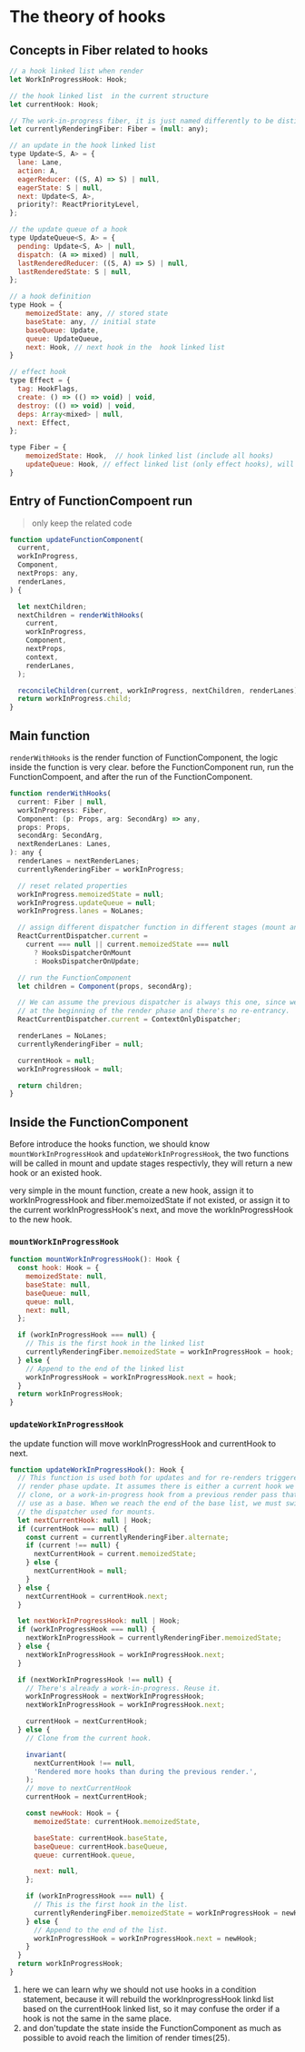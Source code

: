 # The theory of hooks

## Concepts in Fiber related to hooks

```javascript
// a hook linked list when render
let WorkInProgressHook: Hook; 

// the hook linked list  in the current structure
let currentHook: Hook; 

// The work-in-progress fiber, it is just named differently to be distinguished from the work-in-progress hook.
let currentlyRenderingFiber: Fiber = (null: any); 

// an update in the hook linked list
type Update<S, A> = {
  lane: Lane,
  action: A,
  eagerReducer: ((S, A) => S) | null,
  eagerState: S | null,
  next: Update<S, A>,
  priority?: ReactPriorityLevel,
};

// the update queue of a hook
type UpdateQueue<S, A> = {
  pending: Update<S, A> | null,
  dispatch: (A => mixed) | null,
  lastRenderedReducer: ((S, A) => S) | null,
  lastRenderedState: S | null,
};

// a hook definition
type Hook = {
    memoizedState: any, // stored state
    baseState: any, // initial state
    baseQueue: Update,
    queue: UpdateQueue,
    next: Hook, // next hook in the  hook linked list
}

// effect hook
type Effect = {
  tag: HookFlags,
  create: () => (() => void) | void,
  destroy: (() => void) | void,
  deps: Array<mixed> | null,
  next: Effect,
};

type Fiber = {
    memoizedState: Hook,  // hook linked list (include all hooks)
    updateQueue: Hook, // effect linked list (only effect hooks), will be used in the commit stage
}
```

## Entry of FunctionCompoent run
>only keep the related code
```javascript
function updateFunctionComponent(
  current,
  workInProgress,
  Component,
  nextProps: any,
  renderLanes,
) {

  let nextChildren;
  nextChildren = renderWithHooks(
    current,
    workInProgress,
    Component,
    nextProps,
    context,
    renderLanes,
  );

  reconcileChildren(current, workInProgress, nextChildren, renderLanes);
  return workInProgress.child;
}
```

## Main function
`renderWithHooks` is the render function of FunctionComponent, the logic inside the function is very clear. before the 
FunctionComponent run, run the FunctionCompoent, and after the run of the FunctionComponent.

``` javascript
function renderWithHooks(
  current: Fiber | null,
  workInProgress: Fiber,
  Component: (p: Props, arg: SecondArg) => any,
  props: Props,
  secondArg: SecondArg,
  nextRenderLanes: Lanes,
): any {
  renderLanes = nextRenderLanes;
  currentlyRenderingFiber = workInProgress;

  // reset related properties
  workInProgress.memoizedState = null;
  workInProgress.updateQueue = null;
  workInProgress.lanes = NoLanes;

  // assign different dispatcher function in different stages (mount and update)
  ReactCurrentDispatcher.current =
    current === null || current.memoizedState === null
      ? HooksDispatcherOnMount
      : HooksDispatcherOnUpdate;

  // run the FunctionComponent
  let children = Component(props, secondArg);

  // We can assume the previous dispatcher is always this one, since we set it
  // at the beginning of the render phase and there's no re-entrancy.
  ReactCurrentDispatcher.current = ContextOnlyDispatcher;

  renderLanes = NoLanes;
  currentlyRenderingFiber = null;

  currentHook = null;
  workInProgressHook = null;

  return children;
}
```

## Inside the FunctionComponent

Before introduce the hooks function, we should know `mountWorkInProgressHook` and `updateWorkInProgressHook`, the two 
functions will be called in mount and update stages respectivly, they will return a new hook or an existed hook.

very simple in the mount function, create a new hook, assign it to workInProgressHook and fiber.memoizedState if not existed,
or assign it to the current workInProgressHook's next, and move the workInProgressHook to the new hook.


### `mountWorkInProgressHook`
```javascript
function mountWorkInProgressHook(): Hook {
  const hook: Hook = {
    memoizedState: null,
    baseState: null,
    baseQueue: null,
    queue: null,
    next: null,
  };

  if (workInProgressHook === null) {
    // This is the first hook in the linked list
    currentlyRenderingFiber.memoizedState = workInProgressHook = hook;
  } else {
    // Append to the end of the linked list
    workInProgressHook = workInProgressHook.next = hook;
  }
  return workInProgressHook;
}
```


### `updateWorkInProgressHook`

the update function will move workInProgressHook and currentHook to next.

```javascript
function updateWorkInProgressHook(): Hook {
  // This function is used both for updates and for re-renders triggered by a
  // render phase update. It assumes there is either a current hook we can
  // clone, or a work-in-progress hook from a previous render pass that we can
  // use as a base. When we reach the end of the base list, we must switch to
  // the dispatcher used for mounts.
  let nextCurrentHook: null | Hook;
  if (currentHook === null) {
    const current = currentlyRenderingFiber.alternate;
    if (current !== null) {
      nextCurrentHook = current.memoizedState;
    } else {
      nextCurrentHook = null;
    }
  } else {
    nextCurrentHook = currentHook.next;
  }

  let nextWorkInProgressHook: null | Hook;
  if (workInProgressHook === null) {
    nextWorkInProgressHook = currentlyRenderingFiber.memoizedState;
  } else {
    nextWorkInProgressHook = workInProgressHook.next;
  }

  if (nextWorkInProgressHook !== null) {
    // There's already a work-in-progress. Reuse it.
    workInProgressHook = nextWorkInProgressHook;
    nextWorkInProgressHook = workInProgressHook.next;

    currentHook = nextCurrentHook;
  } else {
    // Clone from the current hook.

    invariant(
      nextCurrentHook !== null,
      'Rendered more hooks than during the previous render.',
    );
    // move to nextCurrentHook
    currentHook = nextCurrentHook;

    const newHook: Hook = {
      memoizedState: currentHook.memoizedState,

      baseState: currentHook.baseState,
      baseQueue: currentHook.baseQueue,
      queue: currentHook.queue,

      next: null,
    };

    if (workInProgressHook === null) {
      // This is the first hook in the list.
      currentlyRenderingFiber.memoizedState = workInProgressHook = newHook;
    } else {
      // Append to the end of the list.
      workInProgressHook = workInProgressHook.next = newHook;
    }
  }
  return workInProgressHook;
}
```

1. here we can learn why we should not use hooks in a condition statement, because it will rebuild the workInprogressHook linkd
list based on the currentHook linked list, so it may confuse the order if a hook is not the same in the same place. 
2. and don'tupdate the state inside the FunctionComponent as much as possible to avoid reach the limition of render times(25).